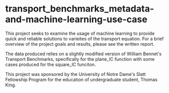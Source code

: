 # transport_benchmarks_metadata-and-machine-learning-use-case

This project seeks to examine the usage of machine learning to provide quick and reliable solutions to varieites of the transport equation. For a brief overview of the project goals and results, please see the written report. 

The data produced relies on a slightly modified version of William Bennet's Transport Benchmarks, specifically for the plane_IC function with some cases produced for the square_IC funciton. 

This project was sponsored by the University of Notre Dame's Slatt Fellowship Program for the education of undergraduate student, Thomas King.
